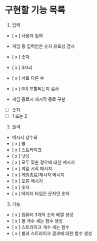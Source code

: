 # 구현할 기능 목록

1. 입력

- [ x ] 사용자 입력

- 게임 중 입력받은 숫자 유효성 검사
- [ x ] 숫자
- [ x ] 3자리
- [ x ] 서로 다른 수
- [ x ] 0이 포함되는지 검사

- 게임 종료시 재시작 종료 구분
- [ ] 숫자
- [ ] 1 또는 2

2. 출력

- 메시지 상수화
- [ x ] 볼
- [ x ] 스트라이크
- [ x ] 낫싱
- [ x ] 모두 맞춘 경우에 대한 메시지
- [ x ] 게임 시작 메시지
- [ x ] 게임종료/재시작 메시지
- [ x ] 오류 메시지
- [ x ] 숫자
- [ x ] 데이터 타입은 문자인 숫자

3. 기능

- [ x ] 컴퓨터 3개의 숫자 배열 생성
- [ x ] 볼 개수 세는 함수 생성
- [ x ] 스트라이크 개수 세는 함수
- [ x ] 볼과 스트라이크 결과에 대한 함수 생성
